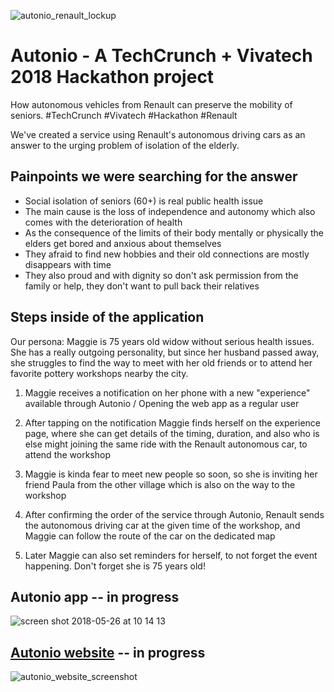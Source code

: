 ![autonio_renault_lockup](https://user-images.githubusercontent.com/9334646/40573072-c12b9e14-60bb-11e8-8510-fb83385de2ad.png)

# Autonio - A TechCrunch + Vivatech 2018 Hackathon project

How autonomous vehicles from Renault can preserve the mobility of seniors. #TechCrunch #Vivatech #Hackathon #Renault

We've created a service using Renault's autonomous driving cars as an answer to the urging problem of isolation of the elderly.

## Painpoints we were searching for the answer

* Social isolation of seniors (60+) is real public health issue
* The main cause is the loss of independence and autonomy which also comes with the deterioration of health
* As the consequence of the limits of their body mentally or physically the elders get bored and anxious about themselves
* They afraid to find new hobbies and their old connections are mostly disappears with time
* They also proud and with dignity so don't ask permission from the family or help, they don't want to pull back their relatives

## Steps inside of the application

Our persona: Maggie is 75 years old widow without serious health issues. She has a really outgoing personality, but since her husband passed away, she struggles to find the way to meet with her old friends or to attend her favorite pottery workshops nearby the city.

1.  Maggie receives a notification on her phone with a new "experience" available through Autonio / Opening the web app as a regular user

2.  After tapping on the notification Maggie finds herself on the experience page, where she can get details of the timing, duration, and also who is else might joining the same ride with the Renault autonomous car, to attend the workshop

3.  Maggie is kinda fear to meet new people so soon, so she is inviting her friend Paula from the other village which is also on the way to the workshop

4.  After confirming the order of the service through Autonio, Renault sends the autonomous driving car at the given time of the workshop, and Maggie can follow the route of the car on the dedicated map

5.  Later Maggie can also set reminders for herself, to not forget the event happening. Don't forget she is 75 years old!

## Autonio app -- in progress

![screen shot 2018-05-26 at 10 14 13](https://user-images.githubusercontent.com/9334646/40574133-97c6ceec-60cd-11e8-9357-a9205840c831.png)

## [Autonio website](https://javpet.github.io/Autonio/) -- in progress

![autonio_website_screenshot](https://user-images.githubusercontent.com/9334646/40573028-a4a57950-60ba-11e8-9f13-79de7fa732ab.png)
